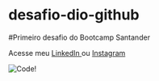 # desafio-dio-github
#Primeiro desafio do Bootcamp Santander

Acesse meu <a href="https://www.linkedin.com/in/caio-cavalcante-455b9596" target="blank"> LinkedIn </a>  ou 
[Instagram](https://www.instagram.com/caiotebayo/)

![Code!](https://seeklogo.com/images/D/dev-logo-DCB5C6D9D3-seeklogo.com.png)